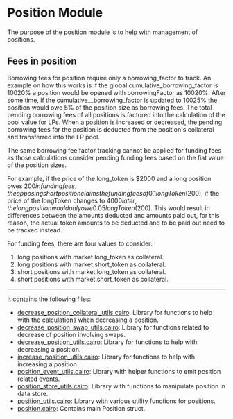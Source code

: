 # Position Module

The purpose of the position module is to help with management of positions.

## Fees in position

Borrowing fees for position require only a borrowing_factor to track. An example on how this works is if the global cumulative_borrowing_factor is 10020% a position would be opened with borrowingFactor as 10020%. After some time, if the cumulative__borrowing_factor is updated to 10025% the position would owe 5% of the position size as borrowing fees. The total pending borrowing fees of all positions is factored into the calculation of the pool value for LPs. When a position is increased or decreased, the pending borrowing fees for the position is deducted from the position's
collateral and transferred into the LP pool.

The same borrowing fee factor tracking cannot be applied for funding fees as those calculations consider pending funding fees based on the fiat value of the position sizes.

For example, if the price of the long_token is $2000 and a long position owes $200 in funding fees, the opposing short position claims the funding fees of 0.1 longToken ($200), if the price of the longToken changes to $4000 later, the long position would only owe 0.05 longToken ($200). This would result in differences between the amounts deducted and amounts paid out, for this reason, the actual token amounts to be deducted and to be paid out need to be tracked instead.

For funding fees, there are four values to consider:
1. long positions with market.long_token as collateral.
2. long positions with market.short_token as collateral.
3. short positions with market.long_token as collateral.
4. short positions with market.short_token as collateral.

---

It contains the following files:

- [decrease_position_collateral_utils.cairo](https://github.com/keep-starknet-strange/gojo/blob/main/src/position/decrease_position_collateral_utils.cairo): Library for functions to help with the calculations when decreasing a position.
- [decrease_position_swap_utils.cairo](https://github.com/keep-starknet-strange/gojo/blob/main/src/position/decrease_position_swap_utils.cairo): Library for functions related to decrease of position involving swaps.
- [decrease_position_utils.cairo](https://github.com/keep-starknet-strange/gojo/blob/main/src/position/decrease_position_utils.cairo): Library for functions to help with decreasing a position.
- [increase_position_utils.cairo](https://github.com/keep-starknet-strange/gojo/blob/main/src/position/increase_position_utils.cairo): Library for functions to help with increasing a position.
- [position_event_utils.cairo](https://github.com/keep-starknet-strange/gojo/blob/main/src/position/position_event_utils.cairo): Library with helper functions to emit position related events.
- [position_store_utils.cairo](https://github.com/keep-starknet-strange/gojo/blob/main/src/position/position_store_utils.cairo): Library with functions to manipulate position in data store.
- [position_utils.cairo](https://github.com/keep-starknet-strange/gojo/blob/main/src/position/position_utils.cairo): Library with various utility functions for positions.
- [position.cairo](https://github.com/keep-starknet-strange/gojo/blob/main/src/position/position.cairo): Contains main Position struct.
